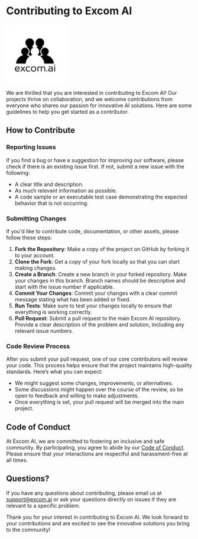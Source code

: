 # Contributing to Excom AI

![Logo](./assets/excom_ai_logo_160x160.png)

We are thrilled that you are interested in contributing to Excom AI! Our projects thrive on collaboration, and we welcome contributions from everyone who shares our passion for innovative AI solutions. Here are some guidelines to help you get started as a contributor.

## How to Contribute

### Reporting Issues

If you find a bug or have a suggestion for improving our software, please check if there is an existing issue first. If not, submit a new issue with the following:
- A clear title and description.
- As much relevant information as possible.
- A code sample or an executable test case demonstrating the expected behavior that is not occurring.

### Submitting Changes

If you'd like to contribute code, documentation, or other assets, please follow these steps:
1. **Fork the Repository**: Make a copy of the project on GitHub by forking it to your account.
2. **Clone the Fork**: Get a copy of your fork locally so that you can start making changes.
3. **Create a Branch**: Create a new branch in your forked repository. Make your changes in this branch. Branch names should be descriptive and start with the issue number if applicable.
4. **Commit Your Changes**: Commit your changes with a clear commit message stating what has been added or fixed.
5. **Run Tests**: Make sure to test your changes locally to ensure that everything is working correctly.
6. **Pull Request**: Submit a pull request to the main Excom AI repository. Provide a clear description of the problem and solution, including any relevant issue numbers.

### Code Review Process

After you submit your pull request, one of our core contributors will review your code. This process helps ensure that the project maintains high-quality standards. Here’s what you can expect:
- We might suggest some changes, improvements, or alternatives.
- Some discussions might happen over the course of the review, so be open to feedback and willing to make adjustments.
- Once everything is set, your pull request will be merged into the main project.

## Code of Conduct

At Excom AI, we are committed to fostering an inclusive and safe community. By participating, you agree to abide by our [Code of Conduct](CODE_OF_CONDUCT.md). Please ensure that your interactions are respectful and harassment-free at all times.

## Questions?

If you have any questions about contributing, please email us at [support@excom.ai](mailto:support@excom.ai) or ask your questions directly on issues if they are relevant to a specific problem.

Thank you for your interest in contributing to Excom AI. We look forward to your contributions and are excited to see the innovative solutions you bring to the community!
